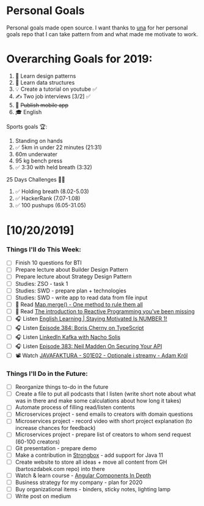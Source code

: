 Personal Goals
==============

Personal goals made open source. I want thanks to [una](https://github.com/una/personal-goals) for her personal goals repo that I can take pattern from and what made me motivate to work. 


# Overarching Goals for 2019:
1. 💚 Learn design patterns
2. 💙 Learn data structures
3. 💡 Create a tutorial on youtube ✅
4. ✍️ Two job interviews [3/2] ✅
5. 📱 ~~Publish mobile app~~
6. 🎓 English

Sports goals 🏆:
1. Standing on hands
2. ✅ 5km in under 22 minutes (21:31)
3. 60m underwater
4. 95 kg bench press
5. ✅ 3:30 with held breath (3:32)

25 Days Challenges 💪💪
1. ✅ Holding breath (8.02-5.03)
2. ✅ HackerRank (7.07-1.08)
3. ✅ 100 pushups (6.05-31.05)

# [10/20/2019]

### Things I'll do This Week:

- [ ] Finish 10 questions for BTI
- [ ] Prepare lecture about Builder Design Pattern
- [ ] Prepare lecture about Strategy Design Pattern
- [ ] Studies: ZSO - task 1
- [ ] Studies: SWD - prepare plan + technologies
- [ ] Studies: SWD - write app to read data from file input
- [ ] 📗 Read [Map.merge() - One method to rule them all](https://www.nurkiewicz.com/2019/03/mapmerge-one-method-to-rule-them-all.html)
- [ ] 📗 Read [The introduction to Reactive Programming you've been missing](https://gist.github.com/staltz/868e7e9bc2a7b8c1f754#targetText=Reactive%20programming%20is%20programming%20with,is%20that%20idea%20on%20steroids.)
- [ ] 🎧 Listen [English Learning | Staying Motivated Is NUMBER 1!](https://youtu.be/5fTs4km0sVs)
- [ ] 🎧 Listen [Episode 384: Boris Cherny on TypeScript](https://www.se-radio.net/2019/10/episode-384-boris-cherny-on-typescript/)
- [ ] 🎧 Listen [LinkedIn Kafka with Nacho Solis](https://softwareengineeringdaily.com/2019/10/18/linkedin-kafka-with-nacho-solis/)
- [ ] 🎧 Listen [Episode 383: Neil Madden On Securing Your API](https://www.se-radio.net/2019/10/episode-383-neil-madden-on-securing-your-api/)
- [ ] 📽️ Watch [JAVAFAKTURA - S01E02 - Optionale i streamy - Adam Król](https://youtu.be/38SWOT_aMJ8)

### Things I'll Do in the Future:

- [ ] Reorganize things to-do in the future
- [ ] Create a file to put all podcasts that I listen (write short note about what was in there and make some calculations about how long it takes)
- [ ] Automate process of filling read/listen contents
- [ ] Microservices project - send emails to creators with domain questions
- [ ] Microservices project - record video with short project explanation (to increase chances for feedback)
- [ ] Microservices project - prepare list of creators to whom send request (60-100 creators)
- [ ] Git presentation - prepare demo
- [ ] Make a contribution in [Strongbox](https://github.com/strongbox/strongbox) - add support for Java 11
- [ ] Create website to store all ideas + move all content from GH (bartoszdabek.com repo) into there
- [ ] Watch & learn course - [Angular Components In Depth](https://youtu.be/_b0fuqZwJc8?list=PLqq-6Pq4lTTbh7bUrKwyCWr6ABBFEd4bD) 
- [ ] Business strategy for my company - plan for 2020
- [ ] Buy organizational items - binders, sticky notes, lighting lamp
- [ ] Write post on medium
